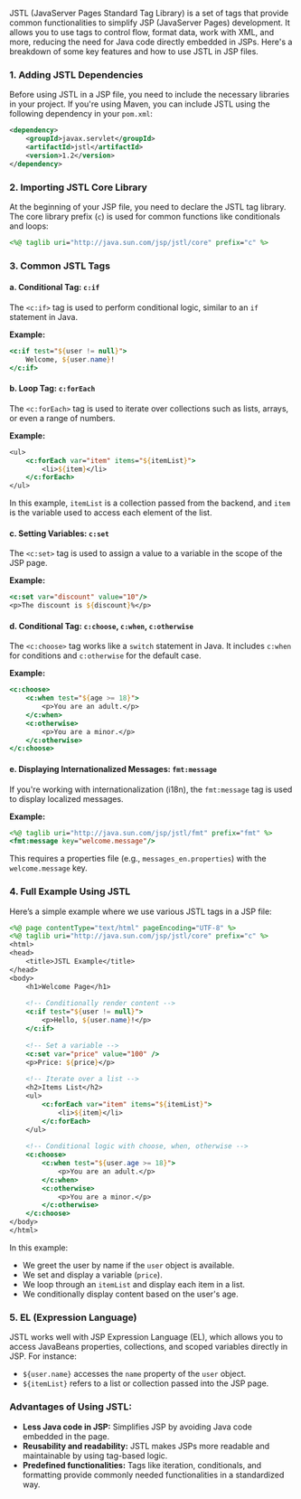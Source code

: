 JSTL (JavaServer Pages Standard Tag Library) is a set of tags that provide common functionalities to simplify JSP (JavaServer Pages) development. It allows you to use tags to control flow, format data, work with XML, and more, reducing the need for Java code directly embedded in JSPs. Here's a breakdown of some key features and how to use JSTL in JSP files.

### 1. **Adding JSTL Dependencies**
Before using JSTL in a JSP file, you need to include the necessary libraries in your project. If you're using Maven, you can include JSTL using the following dependency in your `pom.xml`:

```xml
<dependency>
    <groupId>javax.servlet</groupId>
    <artifactId>jstl</artifactId>
    <version>1.2</version>
</dependency>
```

### 2. **Importing JSTL Core Library**
At the beginning of your JSP file, you need to declare the JSTL tag library. The core library prefix (`c`) is used for common functions like conditionals and loops:

```jsp
<%@ taglib uri="http://java.sun.com/jsp/jstl/core" prefix="c" %>
```

### 3. **Common JSTL Tags**

#### a. **Conditional Tag: `c:if`**
The `<c:if>` tag is used to perform conditional logic, similar to an `if` statement in Java.

**Example:**
```jsp
<c:if test="${user != null}">
    Welcome, ${user.name}!
</c:if>
```

#### b. **Loop Tag: `c:forEach`**
The `<c:forEach>` tag is used to iterate over collections such as lists, arrays, or even a range of numbers.

**Example:**
```jsp
<ul>
    <c:forEach var="item" items="${itemList}">
        <li>${item}</li>
    </c:forEach>
</ul>
```

In this example, `itemList` is a collection passed from the backend, and `item` is the variable used to access each element of the list.

#### c. **Setting Variables: `c:set`**
The `<c:set>` tag is used to assign a value to a variable in the scope of the JSP page.

**Example:**
```jsp
<c:set var="discount" value="10"/>
<p>The discount is ${discount}%</p>
```

#### d. **Conditional Tag: `c:choose`, `c:when`, `c:otherwise`**
The `<c:choose>` tag works like a `switch` statement in Java. It includes `c:when` for conditions and `c:otherwise` for the default case.

**Example:**
```jsp
<c:choose>
    <c:when test="${age >= 18}">
        <p>You are an adult.</p>
    </c:when>
    <c:otherwise>
        <p>You are a minor.</p>
    </c:otherwise>
</c:choose>
```

#### e. **Displaying Internationalized Messages: `fmt:message`**
If you're working with internationalization (i18n), the `fmt:message` tag is used to display localized messages.

**Example:**
```jsp
<%@ taglib uri="http://java.sun.com/jsp/jstl/fmt" prefix="fmt" %>
<fmt:message key="welcome.message"/>
```

This requires a properties file (e.g., `messages_en.properties`) with the `welcome.message` key.

### 4. **Full Example Using JSTL**
Here’s a simple example where we use various JSTL tags in a JSP file:

```jsp
<%@ page contentType="text/html" pageEncoding="UTF-8" %>
<%@ taglib uri="http://java.sun.com/jsp/jstl/core" prefix="c" %>
<html>
<head>
    <title>JSTL Example</title>
</head>
<body>
    <h1>Welcome Page</h1>
    
    <!-- Conditionally render content -->
    <c:if test="${user != null}">
        <p>Hello, ${user.name}!</p>
    </c:if>
    
    <!-- Set a variable -->
    <c:set var="price" value="100" />
    <p>Price: ${price}</p>
    
    <!-- Iterate over a list -->
    <h2>Items List</h2>
    <ul>
        <c:forEach var="item" items="${itemList}">
            <li>${item}</li>
        </c:forEach>
    </ul>
    
    <!-- Conditional logic with choose, when, otherwise -->
    <c:choose>
        <c:when test="${user.age >= 18}">
            <p>You are an adult.</p>
        </c:when>
        <c:otherwise>
            <p>You are a minor.</p>
        </c:otherwise>
    </c:choose>
</body>
</html>
```

In this example:
- We greet the user by name if the `user` object is available.
- We set and display a variable (`price`).
- We loop through an `itemList` and display each item in a list.
- We conditionally display content based on the user's age.

### 5. **EL (Expression Language)**
JSTL works well with JSP Expression Language (EL), which allows you to access JavaBeans properties, collections, and scoped variables directly in JSP. For instance:
- `${user.name}` accesses the `name` property of the `user` object.
- `${itemList}` refers to a list or collection passed into the JSP page.

### Advantages of Using JSTL:
- **Less Java code in JSP:** Simplifies JSP by avoiding Java code embedded in the page.
- **Reusability and readability:** JSTL makes JSPs more readable and maintainable by using tag-based logic.
- **Predefined functionalities:** Tags like iteration, conditionals, and formatting provide commonly needed functionalities in a standardized way.

